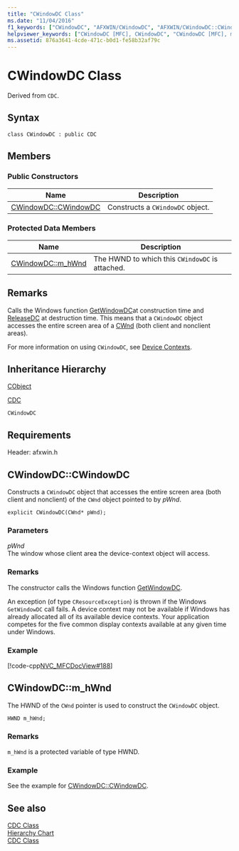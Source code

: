 ```yaml
---
title: "CWindowDC Class"
ms.date: "11/04/2016"
f1_keywords: ["CWindowDC", "AFXWIN/CWindowDC", "AFXWIN/CWindowDC::CWindowDC", "AFXWIN/CWindowDC::m_hWnd"]
helpviewer_keywords: ["CWindowDC [MFC], CWindowDC", "CWindowDC [MFC], m_hWnd"]
ms.assetid: 876a3641-4cde-471c-b0d1-fe58b32af79c
---
```

# CWindowDC Class

Derived from `CDC`.

## Syntax

```
class CWindowDC : public CDC
```

## Members

### Public Constructors

|Name|Description|
|----------|-----------------|
|[CWindowDC::CWindowDC](#cwindowdc)|Constructs a `CWindowDC` object.|

### Protected Data Members

|Name|Description|
|----------|-----------------|
|[CWindowDC::m_hWnd](#m_hwnd)|The HWND to which this `CWindowDC` is attached.|

## Remarks

Calls the Windows function [GetWindowDC](/windows/win32/api/winuser/nf-winuser-getwindowdc)at construction time and [ReleaseDC](/windows/win32/api/winuser/nf-winuser-releasedc) at destruction time. This means that a `CWindowDC` object accesses the entire screen area of a [CWnd](../../mfc/reference/cwnd-class.md) (both client and nonclient areas).

For more information on using `CWindowDC`, see [Device Contexts](../../mfc/device-contexts.md).

## Inheritance Hierarchy

[CObject](../../mfc/reference/cobject-class.md)

[CDC](../../mfc/reference/cdc-class.md)

`CWindowDC`

## Requirements

Header: afxwin.h

## <a name="cwindowdc"></a>  CWindowDC::CWindowDC

Constructs a `CWindowDC` object that accesses the entire screen area (both client and nonclient) of the `CWnd` object pointed to by *pWnd*.

```
explicit CWindowDC(CWnd* pWnd);
```

### Parameters

*pWnd*<br/>
The window whose client area the device-context object will access.

### Remarks

The constructor calls the Windows function [GetWindowDC](/windows/win32/api/winuser/nf-winuser-getwindowdc).

An exception (of type `CResourceException`) is thrown if the Windows `GetWindowDC` call fails. A device context may not be available if Windows has already allocated all of its available device contexts. Your application competes for the five common display contexts available at any given time under Windows.

### Example

[!code-cpp[NVC_MFCDocView#188](../../mfc/codesnippet/cpp/cwindowdc-class_1.cpp)]

## <a name="m_hwnd"></a>  CWindowDC::m_hWnd

The HWND of the `CWnd` pointer is used to construct the `CWindowDC` object.

```
HWND m_hWnd;
```

### Remarks

`m_hWnd` is a protected variable of type HWND.

### Example

  See the example for [CWindowDC::CWindowDC](#cwindowdc).

## See also

[CDC Class](../../mfc/reference/cdc-class.md)<br/>
[Hierarchy Chart](../../mfc/hierarchy-chart.md)<br/>
[CDC Class](../../mfc/reference/cdc-class.md)
